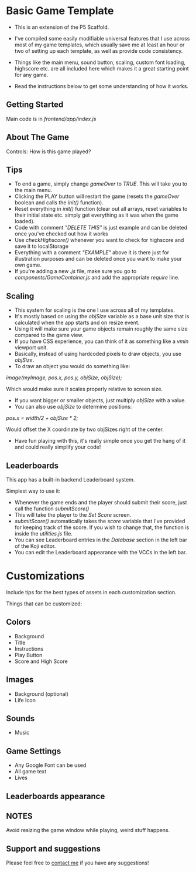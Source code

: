 # Basic Game Template

- This is an extension of the P5 Scaffold.

- I've compiled some easily modifiable universal features that I use across most of my game templates, which usually save me at least an hour or two of setting up each template, as well as provide code consistency.

- Things like the main menu, sound button, scaling, custom font loading, highscore etc. are all included here which makes it a great starting point for any game.

- Read the instructions below to get some understanding of how it works.

## Getting Started
Main code is in *frontend/app/index.js*

## About The Game

Controls: How is this game played?

## Tips 
- To end a game, simply change *gameOver* to *TRUE*. This will take you to the main menu.
- Clicking the PLAY button will restart the game (resets the *gameOver* boolean and calls the *init()* function).
- Reset everything in *init()* function (clear out all arrays, reset variables to their initial state etc. simply get everything as it was when the game loaded).
- Code with comment *"DELETE THIS"* is just example and can be deleted once you've checked out how it works
- Use *checkHighscore()* whenever you want to check for highscore and save it to localStorage
- Everything with a comment *"EXAMPLE"* above it is there just for illustration purposes and can be deleted once you want to make your own game.
- If you're adding a new *.js* file, make sure you go to *components/GameContainer.js* and add the appropriate *require* line.

## Scaling

- This system for scaling is the one I use across all of my templates.
- It's mostly based on using the *objSize* variable as a base unit size that is calculated when the app starts and on resize event.
- Using it will make sure your game objects remain roughly the same size compared to the game view.
- If you have CSS experience, you can think of it as something like a *vmin* viewport unit.
- Basically, instead of using hardcoded pixels to draw objects, you use *objSize*.
- To draw an object you would do something like:

*image(myImage, pos.x, pos.y, objSize, objSize);*

Which would make sure it scales properly relative to screen size.
- If you want bigger or smaller objects, just multiply *objSize* with a value.
- You can also use *objSize* to determine positions:

*pos.x = width/2 + objSize * 2;*

Would offset the X coordinate by two objSizes right of the center.

- Have fun playing with this, it's really simple once you get the hang of it and could really simplify your code!

## Leaderboards

This app has a built-in backend Leaderboard system.

Simplest way to use it:

- Whenever the game ends and the player should submit their score, just call the function *submitScore()*
- This will take the player to the *Set Score* screen.
- *submitScore()* automatically takes the *score* variable that I've provided for keeping track of the score. If you wish to change that, the function is inside the *utilities.js* file.
- You can see Leaderboard entries in the *Database* section in the left bar of the Koji editor.
- You can edit the Leaderboard appearance with the VCCs in the left bar.

# Customizations

Include tips for the best types of assets in each customization section.

Things that can be customized:

## Colors

- Background
- Title
- Instructions
- Play Button
- Score and High Score


## Images
- Background (optional)
- Life Icon

## Sounds
- Music

## Game Settings
- Any Google Font can be used
- All game text
- Lives

## Leaderboards appearance

## NOTES

Avoid resizing the game window while playing, weird stuff happens.

## Support and suggestions
Please feel free to [contact me](https://withkoji.com/~Svarog1389) if you have any suggestions!   
